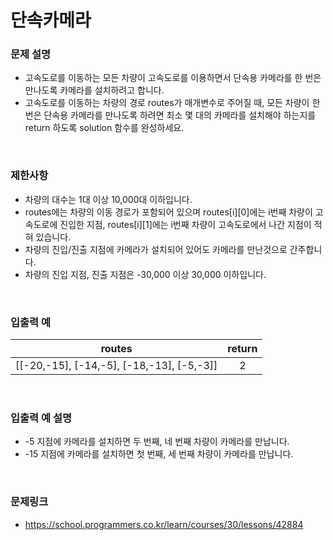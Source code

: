 # 단속카메라

### 문제 설명
- 고속도로를 이동하는 모든 차량이 고속도로를 이용하면서 단속용 카메라를 한 번은 만나도록 카메라를 설치하려고 합니다.
- 고속도로를 이동하는 차량의 경로 routes가 매개변수로 주어질 때, 모든 차량이 한 번은 단속용 카메라를 만나도록 하려면 최소 몇 대의 카메라를 설치해야 하는지를 return 하도록 solution 함수를 완성하세요.

<br>

### 제한사항
- 차량의 대수는 1대 이상 10,000대 이하입니다.
- routes에는 차량의 이동 경로가 포함되어 있으며 routes[i][0]에는 i번째 차량이 고속도로에 진입한 지점, routes[i][1]에는 i번째 차량이 고속도로에서 나간 지점이 적혀 있습니다.
- 차량의 진입/진출 지점에 카메라가 설치되어 있어도 카메라를 만난것으로 간주합니다.
- 차량의 진입 지점, 진출 지점은 -30,000 이상 30,000 이하입니다.

<br>

### 입출력 예

|routes|return|
|:---:|:---:|
|[[-20,-15], [-14,-5], [-18,-13], [-5,-3]]|2|

<br>

### 입출력 예 설명
- -5 지점에 카메라를 설치하면 두 번째, 네 번째 차량이 카메라를 만납니다.
- -15 지점에 카메라를 설치하면 첫 번째, 세 번째 차량이 카메라를 만납니다.

<br>

### 문제링크
- https://school.programmers.co.kr/learn/courses/30/lessons/42884